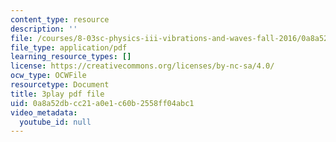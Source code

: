 ```yaml
---
content_type: resource
description: ''
file: /courses/8-03sc-physics-iii-vibrations-and-waves-fall-2016/0a8a52dbcc21a0e1c60b2558ff04abc1_wwQu2_u8jeo.pdf
file_type: application/pdf
learning_resource_types: []
license: https://creativecommons.org/licenses/by-nc-sa/4.0/
ocw_type: OCWFile
resourcetype: Document
title: 3play pdf file
uid: 0a8a52db-cc21-a0e1-c60b-2558ff04abc1
video_metadata:
  youtube_id: null
---
```

